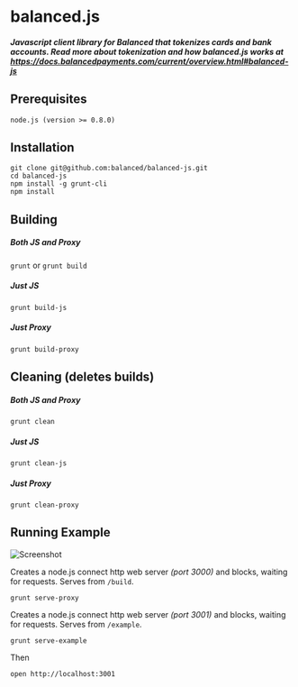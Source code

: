 # balanced.js #

##### Javascript client library for Balanced that tokenizes cards and bank accounts. Read more about tokenization and how balanced.js works at https://docs.balancedpayments.com/current/overview.html#balanced-js #####

## Prerequisites ##

    node.js (version >= 0.8.0)

## Installation ##

    git clone git@github.com:balanced/balanced-js.git
    cd balanced-js
    npm install -g grunt-cli
    npm install

## Building ###

##### Both JS and Proxy #####

`grunt` or `grunt build`

##### Just JS #####

    grunt build-js

##### Just Proxy #####

    grunt build-proxy

## Cleaning (deletes builds) ##

##### Both JS and Proxy #####

    grunt clean

##### Just JS #####

    grunt clean-js

##### Just Proxy #####

    grunt clean-proxy

## Running Example ##

![Screenshot](http://i.imgur.com/M7Wd9rq.png)

Creates a node.js connect http web server *(port 3000)* and blocks, waiting for requests. Serves from `/build`.

    grunt serve-proxy

Creates a node.js connect http web server *(port 3001)* and blocks, waiting for requests. Serves from `/example`.

    grunt serve-example

Then

    open http://localhost:3001
